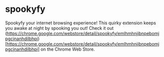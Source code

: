 spookyfy
========

Spookyfy your internet browsing experience! This quirky extension keeps you awake at night by spooking you out! Check it out (https://chrome.google.com/webstore/detail/spookyfy/emlhmhnjibnpebomjpgcjnanhdilbhpi)[https://chrome.google.com/webstore/detail/spookyfy/emlhmhnjibnpebomjpgcjnanhdilbhpi] on the Chrome Web Store.
